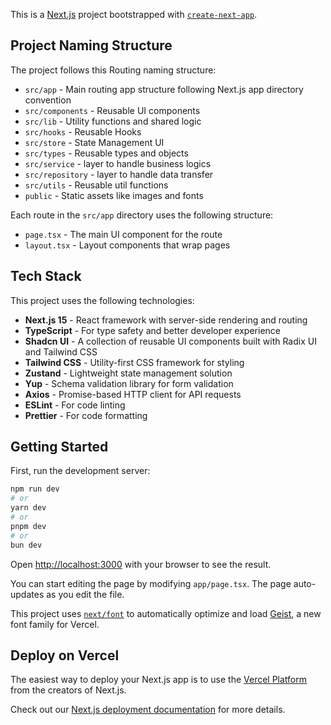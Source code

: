 This is a [Next.js](https://nextjs.org) project bootstrapped with [`create-next-app`](https://nextjs.org/docs/app/api-reference/cli/create-next-app).

## Project Naming Structure

The project follows this Routing naming structure:

- `src/app` - Main routing app structure following Next.js app directory convention
- `src/components` - Reusable UI components
- `src/lib` - Utility functions and shared logic
- `src/hooks` - Reusable Hooks 
- `src/store` - State Management UI 
- `src/types` - Reusable types and objects
- `src/service` - layer to handle business logics
- `src/repository` - layer to handle data transfer
- `src/utils` - Reusable util functions
- `public` - Static assets like images and fonts

Each route in the `src/app` directory uses the following structure:
- `page.tsx` - The main UI component for the route
- `layout.tsx` - Layout components that wrap pages

## Tech Stack

This project uses the following technologies:

- **Next.js 15** - React framework with server-side rendering and routing
- **TypeScript** - For type safety and better developer experience
- **Shadcn UI** - A collection of reusable UI components built with Radix UI and Tailwind CSS
- **Tailwind CSS** - Utility-first CSS framework for styling
- **Zustand** - Lightweight state management solution
- **Yup** - Schema validation library for form validation
- **Axios** - Promise-based HTTP client for API requests
- **ESLint** - For code linting
- **Prettier** - For code formatting

## Getting Started

First, run the development server:

```bash
npm run dev
# or
yarn dev
# or
pnpm dev
# or
bun dev
```

Open [http://localhost:3000](http://localhost:3000) with your browser to see the result.

You can start editing the page by modifying `app/page.tsx`. The page auto-updates as you edit the file.

This project uses [`next/font`](https://nextjs.org/docs/app/building-your-application/optimizing/fonts) to automatically optimize and load [Geist](https://vercel.com/font), a new font family for Vercel.

## Deploy on Vercel

The easiest way to deploy your Next.js app is to use the [Vercel Platform](https://vercel.com/new?utm_medium=default-template&filter=next.js&utm_source=create-next-app&utm_campaign=create-next-app-readme) from the creators of Next.js.

Check out our [Next.js deployment documentation](https://nextjs.org/docs/app/building-your-application/deploying) for more details.
